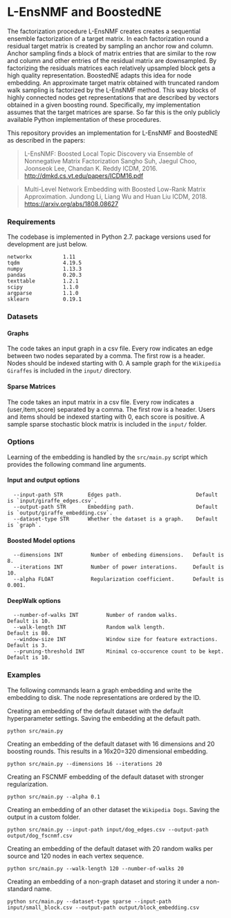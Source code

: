 L-EnsNMF and BoostedNE
============================================
<p align="justify">

The factorization procedure L-EnsNMF creates creates a sequential ensemble factorization of a target matrix. In each factorization round a residual target matrix is created by sampling an anchor row and column. Anchor sampling finds a block of matrix entries that are similar to the row and column and other entries of the residual matrix are downsampled. By factorizing the residuals matrices each relatively upsampled block gets a high quality representation. BoostedNE adapts this idea for node embedding. An approximate target matrix obtained with truncated random walk sampling is factorized by the L-EnsNMF method. This way blocks of highly connected nodes get representations that are described by vectors obtained in a given boosting round. Specifically, my implementation assumes that the target matrices are sparse. So far this is the only publicly available Python implementation of these procedures.

This repository provides an implementation for L-EnsNMF and BoostedNE as described in the papers:

> L-EnsNMF: Boosted Local Topic Discovery via Ensemble of Nonnegative Matrix Factorization
> Sangho Suh, Jaegul Choo, Joonseok Lee, Chandan K. Reddy
> ICDM, 2016.
> http://dmkd.cs.vt.edu/papers/ICDM16.pdf

> Multi-Level Network Embedding with Boosted Low-Rank Matrix Approximation.
> Jundong Li, Liang Wu and Huan Liu
> ICDM, 2018.
> https://arxiv.org/abs/1808.08627

### Requirements

The codebase is implemented in Python 2.7. package versions used for development are just below.
```
networkx          1.11
tqdm              4.19.5
numpy             1.13.3
pandas            0.20.3
texttable         1.2.1
scipy             1.1.0
argparse          1.1.0
sklearn           0.19.1
```

### Datasets

#### Graphs

The code takes an input graph in a csv file. Every row indicates an edge between two nodes separated by a comma. The first row is a header. Nodes should be indexed starting with 0. A sample graph for the `Wikipedia Giraffes` is included in the `input/` directory.

#### Sparse Matrices

The code takes an input matrix in a csv file. Every row indicates a (user,item,score) separated by a comma. The first row is a header. Users and items should be indexed starting with 0, each score is positive. A sample sparse stochastic block matrix is included in the  `input/` folder.

### Options

Learning of the embedding is handled by the `src/main.py` script which provides the following command line arguments.

#### Input and output options

```
  --input-path STR        Edges path.                        Default is `input/giraffe_edges.csv`.
  --output-path STR       Embedding path.                    Default is `output/giraffe_embedding.csv`.
  --dataset-type STR      Whether the dataset is a graph.    Default is `graph`.  
```

#### Boosted Model options

```
  --dimensions INT         Number of embeding dimensions.   Default is 8.
  --iterations INT         Number of power interations.     Default is 10.
  --alpha FLOAT            Regularization coefficient.      Default is 0.001.
```

#### DeepWalk options

```
  --number-of-walks INT         Number of random walks.                  Default is 10.
  --walk-length INT             Random walk length.                      Default is 80.
  --window-size INT             Window size for feature extractions.     Default is 3.
  --pruning-threshold INT       Minimal co-occurence count to be kept.   Default is 10.
```

### Examples

The following commands learn a graph embedding and write the embedding to disk. The node representations are ordered by the ID.

Creating an embedding of the default dataset with the default hyperparameter settings. Saving the embedding at the default path.

```
python src/main.py
```
Creating an embedding of the default dataset with 16 dimensions and 20 boosting rounds. This results in a 16x20=320 dimensional embedding.

```
python src/main.py --dimensions 16 --iterations 20
```

Creating an FSCNMF embedding of the default dataset with stronger regularization.

```
python src/main.py --alpha 0.1
```

Creating an embedding of an other dataset the `Wikipedia Dogs`. Saving the output in a custom folder.

```
python src/main.py --input-path input/dog_edges.csv --output-path output/dog_fscnmf.csv
```

Creating an embedding of the default dataset with 20 random walks per source and 120 nodes in each vertex sequence.

```
python src/main.py --walk-length 120 --number-of-walks 20
```

Creating an embedding of a non-graph dataset and storing it under a non-standard name.

```
python src/main.py --dataset-type sparse --input-path input/small_block.csv --output-path output/block_embedding.csv
```
